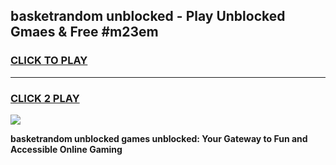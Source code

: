 
## basketrandom unblocked - Play Unblocked Gmaes & Free #m23em
<h3>
<a href="https://news.freeplayer.one?title=basketrandom_unblocked&ref=03M">CLICK TO PLAY</a></h3>
<hr>

<h3>
<a href="https://news.freeplayer.one?title=basketrandom_unblocked&ref=03M">CLICK 2 PLAY</a>
  
</h3>

<a href="https://news.freeplayer.one?title=basketrandom_unblocked&ref=03M"><img src="https://clearcache.store/games.png"></a>


**basketrandom unblocked games unblocked: Your Gateway to Fun and Accessible Online Gaming**
